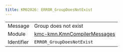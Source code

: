 ```yaml
---
title: KM02026: ERROR_GroupDoesNotExist
---
```


|            |           |
|------------|---------- |
| Message    | Group does not exist |
| Module     | [kmc-kmn.KmnCompilerMessages](kmc-kmn.kmncompilermessages) |
| Identifier | `ERROR_GroupDoesNotExist` |


